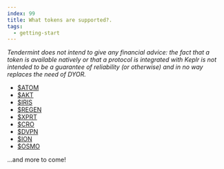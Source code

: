 ```yaml
---
index: 99
title: What tokens are supported?.
tags: 
  - getting-start
---
```


*Tendermint does not intend to give any financial advice: the fact that a token is available natively or that a protocol is integrated with Keplr is not intended to be a guarantee of reliability (or otherwise) and in no way replaces the need of DYOR.*

- [$ATOM](https://cosmos.network/)
- [$AKT](https://akash.network/)
- [$IRIS](https://www.irisnet.org/)
- [$REGEN](https://www.regen.network/)
- [$XPRT](https://persistence.one/)
- [$CRO](https://crypto.org/)
- [$DVPN](https://sentinel.co/)
- [$ION](https://osmosis.zone/)
- [$OSMO](https://osmosis.zone/)

...and more to come!
